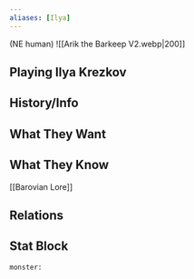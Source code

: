 ```yaml
---
aliases: [Ilya]
---
```

(NE human)
![[Arik the Barkeep V2.webp|200]]
## Playing Ilya Krezkov

## History/Info

## What They Want

## What They Know
[[Barovian Lore]]

## Relations

## Stat Block

```statblock
monster:
```

```dataviewjs
```
